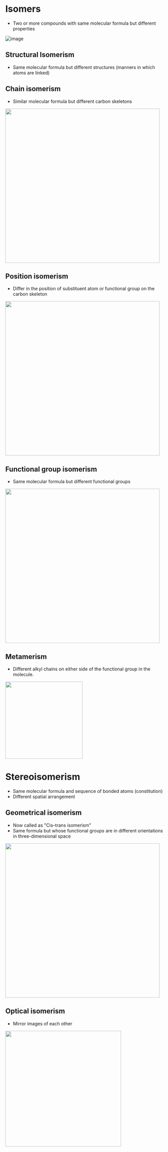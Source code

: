 # Isomers
* Two or more compounds with same molecular formula but different properties

![image](https://user-images.githubusercontent.com/20998959/153242243-fe42613c-8c3e-42d9-a917-443c71123e61.png)

## Structural Isomerism
* Same molecular formula but different structures (manners in which atoms are linked)

## Chain isomerism
* Similar molecular formula but different carbon skeletons

<img width="480" src="https://user-images.githubusercontent.com/20998959/153244705-9b5f9903-8944-4837-a5e4-15787a35a7e1.png">


## Position isomerism
* Differ in the position of substituent atom or functional group on the carbon skeleton

<img width="480" src="https://user-images.githubusercontent.com/20998959/153244596-2d9aab3c-0607-4290-8f08-e081ffca28d2.png">


## Functional group isomerism
* Same molecular formula but different functional groups

<img width="480" src="https://user-images.githubusercontent.com/20998959/153244376-8b40aa9f-c8e0-46ed-9a00-319871599c62.png">


## Metamerism
* Different alkyl chains on either side of the functional group in the molecule. 

<img width="240" src="https://user-images.githubusercontent.com/20998959/153244988-d1241f7b-2f84-412b-afb1-aeefb512ba53.png">


# Stereoisomerism
* Same molecular formula and sequence of bonded atoms (constitution)
* Different spatial arrangement

## Geometrical isomerism
* Now called as "Cis–trans isomerism"
* Same formula but whose functional groups are in different orientations in three-dimensional space

<img width="480" src="https://user-images.githubusercontent.com/20998959/153246392-02bcef99-53a6-46ba-98f0-bf402c8f9975.png">

## Optical isomerism
* Mirror images of each other

<img width="360" src="https://user-images.githubusercontent.com/20998959/153247420-60621ae3-b5ce-48a6-bd0b-e7038f871192.png">

